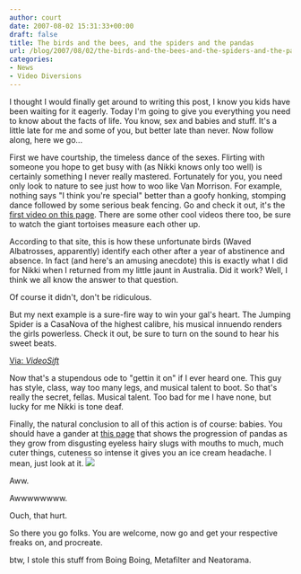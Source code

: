 ```yaml
---
author: court
date: 2007-08-02 15:31:33+00:00
draft: false
title: The birds and the bees, and the spiders and the pandas
url: /blog/2007/08/02/the-birds-and-the-bees-and-the-spiders-and-the-pandas/
categories:
- News
- Video Diversions
---
```


I thought I would finally get around to writing this post, I know you kids have been waiting for it eagerly.  Today I'm going to give you everything you need to know about the facts of life.  You know, sex and babies and stuff.  It's a little late for me and some of you, but better late than never.  Now follow along, here we go...

First we have courtship, the timeless dance of the sexes.  Flirting with someone you hope to get busy with (as Nikki knows only too well) is certainly something I never really mastered.  Fortunately for you, you need only look to nature to see just how to woo like Van Morrison.  For example, nothing says "I think you're special" better than a goofy honking, stomping dance followed by some serious beak fencing.  Go and check it out, it's the [first video on this page](http://www.ironicsans.com/2007/07/60_seconds_in_the_life_of_the_1.html).  There are some other cool videos there too, be sure to watch the giant tortoises measure each other up.

According to that site, this is how these unfortunate birds (Waved Albatrosses, apparently) identify each other after a year of abstinence and absence.  In fact (and here's an amusing anecdote) this is exactly what I did for Nikki when I returned from my little jaunt in Australia.  Did it work?  Well, I think we all know the answer to that question.

Of course it didn't, don't be ridiculous.

But my next example is a sure-fire way to win your gal's heart.  The Jumping Spider is a CasaNova of the highest calibre, his musical innuendo renders the girls powerless.  Check it out, be sure to turn on the sound to hear his sweet beats.

<object data="http://www.liveleak.com/player.swf?autostart=false&token=322_1185412350" wmode="transparent" type="application/x-shockwave-flash" width="450" height="370">


</object>[Via: _VideoSift_](http://www.videosift.com)

Now that's a stupendous ode to "gettin it on" if I ever heard one.  This guy has style, class, way too many legs, and musical talent to boot.  So that's really the secret, fellas.  Musical talent.  Too bad for me I have none, but lucky for me Nikki is tone deaf.

Finally, the natural conclusion to all of this action is of course: babies.  You should have a gander at [this page](http://www.darkroastedblend.com/2007/07/newborn-pandas-cute.html) that shows the progression of pandas as they grow from disgusting eyeless hairy slugs with mouths to much, much cuter things, cuteness so intense it gives you an ice cream headache.  I mean, just look at it.
![](http://farm2.static.flickr.com/1402/862110931_bfc1b9aff8_o.jpg)


Aww.

Awwwwwwww.

Ouch, that hurt.

So there you go folks.  You are welcome, now go and get your respective freaks on, and procreate.

btw, I stole this stuff from Boing Boing, Metafilter and Neatorama.
